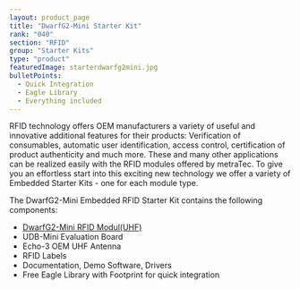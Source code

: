 ```yaml
---
layout: product_page
title: "DwarfG2-Mini Starter Kit"
rank: "040"
section: "RFID"
group: "Starter Kits"
type: "product"
featuredImage: starterdwarfg2mini.jpg
bulletPoints:
  - Quick Integration
  - Eagle Library 
  - Everything included
---
```

RFID technology offers OEM manufacturers a variety of useful and innovative additional features for their products: Verification of consumables, automatic user identification, access control, certification of product authenticity and much more. These and many other applications can be realized easily with the RFID modules offered by metraTec. To give you an effortless start into this exciting new technology we offer a variety of Embedded Starter Kits - one for each module type.

The DwarfG2-Mini Embedded RFID Starter Kit contains the following components:

* [DwarfG2-Mini RFID Modul(UHF)](<https://www.metratec.com/en/products/rfid/modules/dwarfG2mini-uhf/>)
* UDB-Mini Evaluation Board
* Echo-3 OEM UHF Antenna
* RFID Labels
* Documentation, Demo Software, Drivers
* Free Eagle Library with Footprint for quick integration
